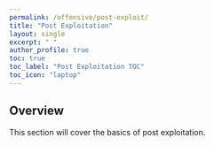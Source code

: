 ```yaml
---
permalink: /offensive/post-exploit/
title: "Post Exploitation"
layout: single
excerpt: " "
author_profile: true
toc: true
toc_label: "Post Exploitation TOC"
toc_icon: "laptop"
---
```


## Overview
This section will cover the basics of post exploitation.


